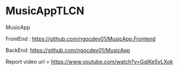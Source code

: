 # MusicAppTLCN
MusicApp

FrontEnd : https://github.com/ngocdev01/MusicApp.Frontend

BackEnd: https://github.com/ngocdev01/MusicApp

Report video url = https://www.youtube.com/watch?v=GqlKe5yLXok
